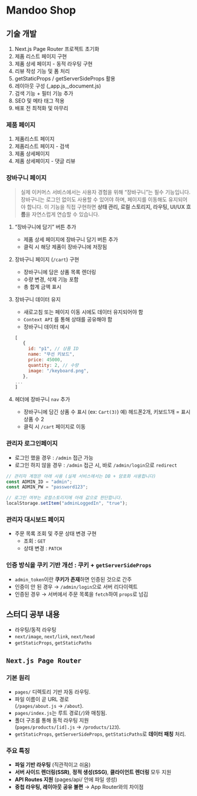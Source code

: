 # Mandoo Shop

## 기술 개발

1. Next.js Page Router 프로젝트 초기화
2. 제품 리스트 페이지 구현
3. 제품 상세 페이지 - 동적 라우팅 구현
4. 리뷰 작성 기능 및 폼 처리
5. getStaticProps / getServerSideProps 활용
6. 레이아웃 구성 (\_app.js,\_document.js)
7. 검색 기능 + 필터 기능 추가
8. SEO 및 메타 태그 적용
9. 배포 전 최적화 및 마무리

### 제품 페이지

1. 제품리스트 페이지
2. 제품리스트 페이지 - 검색
3. 제품 상세페이지
4. 제품 상세페이지 - 댓글 리뷰

### 장바구니 페이지

> 실제 이커머스 서비스에서는 사용자 경험을 위해 “장바구니”는 필수 기능입니다.
> 장바구니는 로그인 없이도 사용할 수 있어야 하며, 페이지를 이동해도 유지되어야 합니다.
> 이 기능을 직접 구현하면 **상태 관리, 로컬 스토리지, 라우팅, UI/UX 흐름**을 자연스럽게 연습할 수 있습니다.

1. “장바구니에 담기” 버튼 추가
   - 제품 상세 페이지에 장바구니 담기 버튼 추가
   - 클릭 시 해당 제품이 장바구니에 저장됨
2. 장바구니 페이지 (`/cart`) 구현
   - 장바구니에 담은 상품 목록 렌더링
   - 수량 변경, 삭제 기능 포함
   - 총 합계 금액 표시
3. 장바구니 데이터 유지

   - 새로고침 또는 페이지 이동 시에도 데이터 유지되어야 함
   - `Context API` 를 통해 상태를 공유해야 함
   - 장바구니 데이터 예시

   ```javascript
   [
      {
        id: "p1", // 상품 ID
        name: "무선 키보드",
        price: 45000,
        quantity: 2, // 수량
        image: "/keyboard.png",
      },
   ...
   ]
   ```

4. 헤더에 장바구니 `nav` 추가
   - 장바구니에 담긴 상품 수 표시 (ex: `Cart(3)`)
     예) 헤드폰2개, 키보드1개 = 표시 상품 수 2
   - 클릭 시 `/cart` 페이지로 이동

### 관리자 로그인페이지

- 로그인 했을 경우 : `/admin` 접근 가능
- 로그인 하지 않을 경우 : `/admin` 접근 시, 바로 `/admin/login`으로 `redirect`

```javascript
// 관리자 계정은 아래 사용 (실제 서비스에서는 DB + 암호화 사용합니다)
const ADMIN_ID = "admin";
const ADMIN_PW = "password123";

// 로그인 여부는 로컬스토리지에 아래 값으로 판단합니다.
localStorage.setItem("adminLoggedIn", "true");
```

### 관리자 대시보드 페이지

- 주문 목록 조회 및 주문 상태 변경 구현
  - 조회 : `GET`
  - 상태 변경 : `PATCH`

### 인증 방식을 쿠키 기반 개선 : 쿠키 + `getServerSideProps`

- `admin_token`이란 **쿠키가 존재**하면 인증된 것으로 간주
- 인증이 안 된 경우 → `/admin/login`으로 서버 리다이렉트
- 인증된 경우 → 서버에서 주문 목록을 `fetch`하여 `props`로 넘김

## 스터디 공부 내용

- 라우팅/동적 라우팅
- `next/image`, `next/link`, `next/head`
- `getStaticProps`, `getStaticPaths`

## `Next.js Page Router`

### 기본 원리

- `pages/` 디렉토리 기반 자동 라우팅.
- 파일 이름이 곧 URL 경로<br/>(`/pages/about.js` → `/about`).
- `pages/index.js`는 루트 경로(`/`)와 매칭됨.
- 폴더 구조를 통해 동적 라우팅 지원<br/>(`pages/products/[id].js` → `/products/123`).
- `getStaticProps`, `getServerSideProps`, `getStaticPaths`로 **데이터 패칭** 처리.

### 주요 특징

- **파일 기반 라우팅** (직관적이고 쉬움)
- **서버 사이드 렌더링(SSR)**, **정적 생성(SSG)**, **클라이언트 렌더링** 모두 지원
- **API Routes 지원** (pages/api/ 안에 파일 생성)
- **중첩 라우팅, 레이아웃 공유 불편** → App Router와의 차이점
